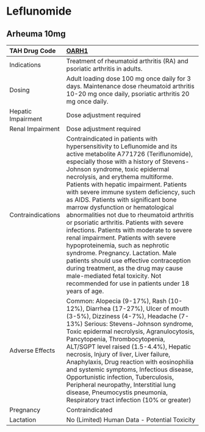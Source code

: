 # Leflunomide

## Arheuma 10mg

| TAH Drug Code      | [OARH1](https://www.tahsda.org.tw/drugs/hissearch.php?drug_code=OARH1)                                                                                                                                                                                                                                                                                                                                                                                                                                                                                                                                                                                                                                                                                                                                                                      |
|:-------------------|:--------------------------------------------------------------------------------------------------------------------------------------------------------------------------------------------------------------------------------------------------------------------------------------------------------------------------------------------------------------------------------------------------------------------------------------------------------------------------------------------------------------------------------------------------------------------------------------------------------------------------------------------------------------------------------------------------------------------------------------------------------------------------------------------------------------------------------------------|
| Indications        | Treatment of rheumatoid arthritis (RA) and psoriatic arthritis in adults.                                                                                                                                                                                                                                                                                                                                                                                                                                                                                                                                                                                                                                                                                                                                                                   |
| Dosing             | Adult loading dose 100 mg once daily for 3 days. Maintenance dose rheumatoid arthritis 10-20 mg once daily, psoriatic arthritis 20 mg once daily.                                                                                                                                                                                                                                                                                                                                                                                                                                                                                                                                                                                                                                                                                           |
| Hepatic Impairment | Dose adjustment required                                                                                                                                                                                                                                                                                                                                                                                                                                                                                                                                                                                                                                                                                                                                                                                                                    |
| Renal Impairment   | Dose adjustment required                                                                                                                                                                                                                                                                                                                                                                                                                                                                                                                                                                                                                                                                                                                                                                                                                    |
| Contraindications  | Contraindicated in patients with hypersensitivity to Leflunomide and its active metabolite A771726 (Teriflunomide), especially those with a history of Stevens-Johnson syndrome, toxic epidermal necrolysis, and erythema multiforme. Patients with hepatic impairment. Patients with severe immune system deficiency, such as AIDS. Patients with significant bone marrow dysfunction or hematological abnormalities not due to rheumatoid arthritis or psoriatic arthritis. Patients with severe infections. Patients with moderate to severe renal impairment. Patients with severe hypoproteinemia, such as nephrotic syndrome. Pregnancy. Lactation. Male patients should use effective contraception during treatment, as the drug may cause male-mediated fetal toxicity. Not recommended for use in patients under 18 years of age. |
| Adverse Effects    | Common: Alopecia (9-17%), Rash (10-12%), Diarrhea (17-27%), Ulcer of mouth (3-5%), Dizziness (4-7%), Headache (7-13%) Serious: Stevens-Johnson syndrome, Toxic epidermal necrolysis, Agranulocytosis, Pancytopenia, Thrombocytopenia, ALT/SGPT level raised (1.5-4.4%), Hepatic necrosis, Injury of liver, Liver failure, Anaphylaxis, Drug reaction with eosinophilia and systemic symptoms, Infectious disease, Opportunistic infection, Tuberculosis, Peripheral neuropathy, Interstitial lung disease, Pneumocystis pneumonia, Respiratory tract infection (10% or greater)                                                                                                                                                                                                                                                             |
| Pregnancy          | Contraindicated                                                                                                                                                                                                                                                                                                                                                                                                                                                                                                                                                                                                                                                                                                                                                                                                                             |
| Lactation          | No (Limited) Human Data - Potential Toxicity                                                                                                                                                                                                                                                                                                                                                                                                                                                                                                                                                                                                                                                                                                                                                                                                |

